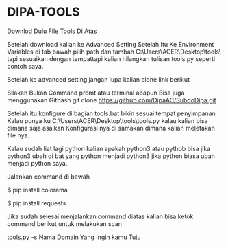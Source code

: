 # DIPA-TOOLS
Downlod Dulu File Tools Di Atas

Setelah download kalian ke Advanced Setting Setelah Itu Ke Environment Variables di tab bawah pilih path dan tambah 
C:\Users\ACER\Desktop\tools\ tapi sesuaikan dengan tempattapi kalian hilangkan tulisan tools.py seperti contoh saya.

Setelah ke advanced setting jangan lupa
kalian clone link berikut

Silakan Bukan Command promt atau terminal apapun
Bisa juga menggunakan Gitbash
git clone https://github.com/DipaAC/SubdoDipa.git

Setelah itu konfigure di bagian tools.bat bikin sesuai tempat penyimpanan 
Kalau punya ku C:\Users\ACER\Desktop\tools\tools.py kalau kalian bisa dimana saja asalkan
Konfigurasi nya di samakan dimana kalian meletakan file nya.

Kalau sudah liat lagi python kalian apakah python3 atau pythob bisa jika python3 ubah di bat yang python menjadi
python3 jika python biasa ubah menjadi python saya.

Jalankan command di bawah

$ pip install colorama

$ pip install requests

Jika sudah selesai menjalankan command diatas
kalian bisa ketok command berikut untuk melakukan scan

tools.py -s Nama Domain Yang Ingin kamu Tuju
